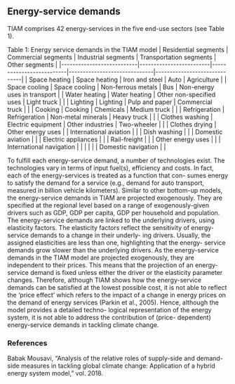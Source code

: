 ## Energy-service demands 

TIAM comprises 42 energy-services in the five end-use sectors (see Table 1).

Table 1: Energy service demands in the TIAM model
| Residential segments | Commercial segments | Industrial segments  | Transportation segments | Other segments   |
|---------------------------|-------------------------|--------------------------|------------------------------|------------------------------|
| Space heating             | Space heating           | Iron and steel           | Auto                         | Agriculture                  |
| Space cooling             | Space cooling           | Non-ferrous metals       | Bus                          | Non-energy uses in transport |
| Water heating             | Water heating           | Other non-specified uses | Light truck                  |                              |
| Lighting                  | Lighting                | Pulp and paper           | Commercial truck             |                              |
| Cooking                   | Cooking                 | Chemicals                | Medium truck                 |                              |
| Refrigeration             | Refrigeration           | Non-metal minerals       | Heavy truck                  |                              |
| Clothes washing           | Electric equipment      | Other industries         | Two-wheeler                  |                              |
| Clothes drying            | Other energy uses       |                          | International aviation       |                              |
| Dish washing              |                         |                          | Domestic aviation            |                              |
| Electric appliances       |                         |                          | Rail-freight                 |                              |
| Other energy uses         |                         |                          | International navigation     |                              |
|                           |                         |                          | Domestic navigation          |                              |
            
To fulfill each energy-service demand, a number of technologies exist. The technologies vary in terms of input fuel(s), efficiency and costs. 
In fact, each of the energy-services is treated as a function that con- sumes energy to satisfy the demand for a service (e.g., demand for auto transport, measured in billion vehicle kilometers). Similar to other bottom-up models, the energy-service demands in TIAM are projected exogenously. They are specified at the regional level based on a range of exogenously-given drivers such as GDP, GDP per capita, GDP per household and population. The energy-service demands are linked to the underlying drivers, using elasticity factors. The elasticity factors reflect the sensitivity of energy-service demands to a change in their underly- ing drivers. Usually, the assigned elasticities are less than one, highlighting that the energy- service demands grow slower than the underlying drivers.
As the energy-service demands in the TIAM model are projected exogenously, they are independent to their prices. This means that the projection of an energy-service demand is fixed unless either the driver or the elasticity parameter changes. Therefore, although TIAM shows how the energy-service demands can be satisfied at the lowest possible cost, it is not able to reflect the ‘price effect’ which refers to the impact of a change in energy prices on the demand of energy services (Parkin et al., 2005). Hence, although the model provides a detailed techno- logical representation of the energy system, it is not able to address the contribution of (price- dependent) energy-service demands in tackling climate change. 

### References
Babak Mousavi, “Analysis of the relative roles of supply-side and demand-side measures in tackling global climate change: Application of a hybrid energy system model,” vol. 2018.
